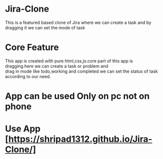 ﻿# Jira-Clone

 This is a featured based clone of Jira where we can create a task and by dragging it we can set the mode of task

 # Core Feature
 This app is created with pure html,css,js.core part of this app is dragging.here we can create a task or problem and<br/>
 drag in mode like todo,working and completed we can set the status of task according to our need.

 # App can be used Only on pc not on phone 

 # Use App [https://shripad1312.github.io/Jira-Clone/]
 
